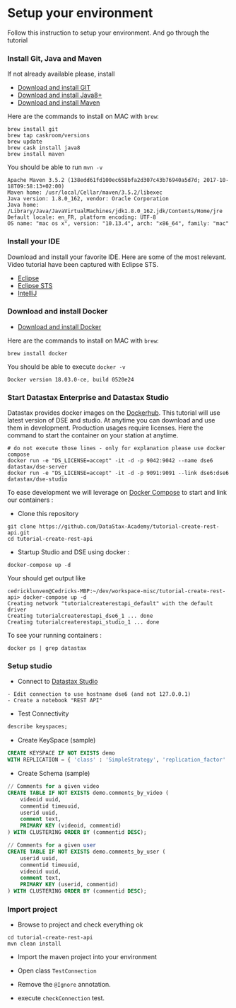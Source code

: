 # Setup your environment

Follow this instruction to setup your environment. And go through the tutorial

### Install Git, Java and Maven

If not already available please, install 
* [Download and install GIT](https://git-scm.com/downloads)
* [Download and install Java8+](http://www.oracle.com/technetwork/java/javase/downloads/jdk10-downloads-4416644.html)
* [Download and install Maven](https://maven.apache.org/download.cgi)

Here are the commands to install on MAC with `brew`:
```
brew install git
brew tap caskroom/versions
brew update
brew cask install java8
brew install maven
```

You should be able to run `mvn -v`
```
Apache Maven 3.5.2 (138edd61fd100ec658bfa2d307c43b76940a5d7d; 2017-10-18T09:58:13+02:00)
Maven home: /usr/local/Cellar/maven/3.5.2/libexec
Java version: 1.8.0_162, vendor: Oracle Corporation
Java home: /Library/Java/JavaVirtualMachines/jdk1.8.0_162.jdk/Contents/Home/jre
Default locale: en_FR, platform encoding: UTF-8
OS name: "mac os x", version: "10.13.4", arch: "x86_64", family: "mac"
```

### Install your IDE

Download and install your favorite IDE. 
Here are some of the most relevant. Video tutorial have been captured with Eclipse STS.
* [Eclipse](https://www.eclipse.org/downloads/eclipse-packages/)
* [Eclipse STS](https://spring.io/tools/sts/all)
* [IntelliJ](https://www.jetbrains.com/idea/)

### Download and install Docker

* [Download and install Docker](https://docs.docker.com/install)

Here are the commands to install on MAC with `brew`:
```
brew install docker
```

You should be able to execute `docker -v`
```
Docker version 18.03.0-ce, build 0520e24
```

### Start Datastax Enterprise and Datastax Studio

Datastax provides docker images on the [Dockerhub](https://hub.docker.com/u/datastax). This tutorial will use latest version of DSE and studio. At anytime you can download and use them in development. Production usages require licenses. Here the command to start the container on your station at anytime.
```
# do not execute those lines - only for explanation please use docker compose
docker run -e "DS_LICENSE=accept" -it -d -p 9042:9042 --name dse6 datastax/dse-server
docker run -e "DS_LICENSE=accept" -it -d -p 9091:9091 --link dse6:dse6 datastax/dse-studio
```

To ease development we will leverage on [Docker Compose](https://docs.docker.com/compose/) to start and link our containers :

* Clone this repository 
```
git clone https://github.com/DataStax-Academy/tutorial-create-rest-api.git
cd tutorial-create-rest-api
```

* Startup Studio and DSE using docker : 
```
docker-compose up -d
```

Your should get output like
```
cedricklunven@Cedricks-MBP:~/dev/workspace-misc/tutorial-create-rest-api> docker-compose up -d
Creating network "tutorialcreaterestapi_default" with the default driver
Creating tutorialcreaterestapi_dse6_1 ... done
Creating tutorialcreaterestapi_studio_1 ... done
```

To see your running containers :
```
docker ps | grep datastax
```

### Setup studio

* Connect to [Datastax Studio](http://localhost:9091)
```
- Edit connection to use hostname dse6 (and not 127.0.0.1)
- Create a notebook "REST API"
```

* Test Connectivity
```sql
describe keyspaces;
```

* Create KeySpace (sample)
```sql
CREATE KEYSPACE IF NOT EXISTS demo 
WITH REPLICATION = { 'class' : 'SimpleStrategy', 'replication_factor' : 3 };
```

* Create Schema (sample)
```sql
// Comments for a given video
CREATE TABLE IF NOT EXISTS demo.comments_by_video (
    videoid uuid,
    commentid timeuuid,
    userid uuid,
    comment text,
    PRIMARY KEY (videoid, commentid)
) WITH CLUSTERING ORDER BY (commentid DESC);

// Comments for a given user
CREATE TABLE IF NOT EXISTS demo.comments_by_user (
    userid uuid,
    commentid timeuuid,
    videoid uuid,
    comment text,
    PRIMARY KEY (userid, commentid)
) WITH CLUSTERING ORDER BY (commentid DESC);
```

### Import project

* Browse to project and check everything ok
```
cd tutorial-create-rest-api
mvn clean install
```

* Import the maven project into your environment

* Open class `TestConnection`
* Remove the `@Ignore` annotation.
* execute `checkConnection` test.




